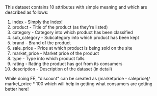 This dataset contains 10 attributes with simple meaning and which are described as follows:

1. index - Simply the Index!
2. product - Title of the product (as they're listed)
3. category - Category into which product has been classified
4. sub_category - Subcategory into which product has been kept
5. brand - Brand of the product
6. sale_price - Price at which product is being sold on the site
7. market_price - Market price of the product
8. type - Type into which product falls
9. rating - Rating the product has got from its consumers
10. description - Description of the dataset (in detail)

While doing FE, "discount" can be created as (marketprice - saleprice)/ market_price * 100 which will help in getting what consumers are getting better here!
